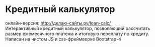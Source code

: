 # Кредитный калькулятор
онлайн-версия: http://делаю-сайты.ру/loan-calc/  
Интерактивный кредитный калькулятор, позволяющий рассчитать размер ежемесячного платежа и итоговую переплату по кредиту.  
Написан на чистом JS и css-фреймворке Bootstrap-4
